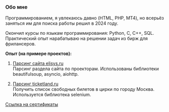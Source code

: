 ### Обо мне

Программированием, я увлекаюсь давно (HTML, PHP, MT4), но всерьёз заняться им для поиска работы решил в 2024 году.

Окончил курсы по языкам программирования: Python, C, C++, SQL. 
Практический опыт нарабатываю на решении задач из бирж для фрилансеров.

**Опыт (на примере проектов):**

1. <a href="https://github.com/DmitriyZubkov41/parsing_elisys.ru](https://github.com/DmitriyZubkov41/parsing_elisys.ru/blob/main/README.md">Парсинг сайта elisys.ru</a><br>
Парсинг раздела сайта по проекторам. Использованы библиотеки beautifulsoup, asyncio, aiohttp.

2. <a href="https://github.com/DmitriyZubkov41/parsing_ticketland.ru/blob/main/README.md">Парсинг ticketland.ru</a><br>
Получить список свободных билетов в цирки по городу Москва. Используется библиотека selenium.

[Ссылка на сертификаты](https://stepik.org/users/921859625/certificates)
